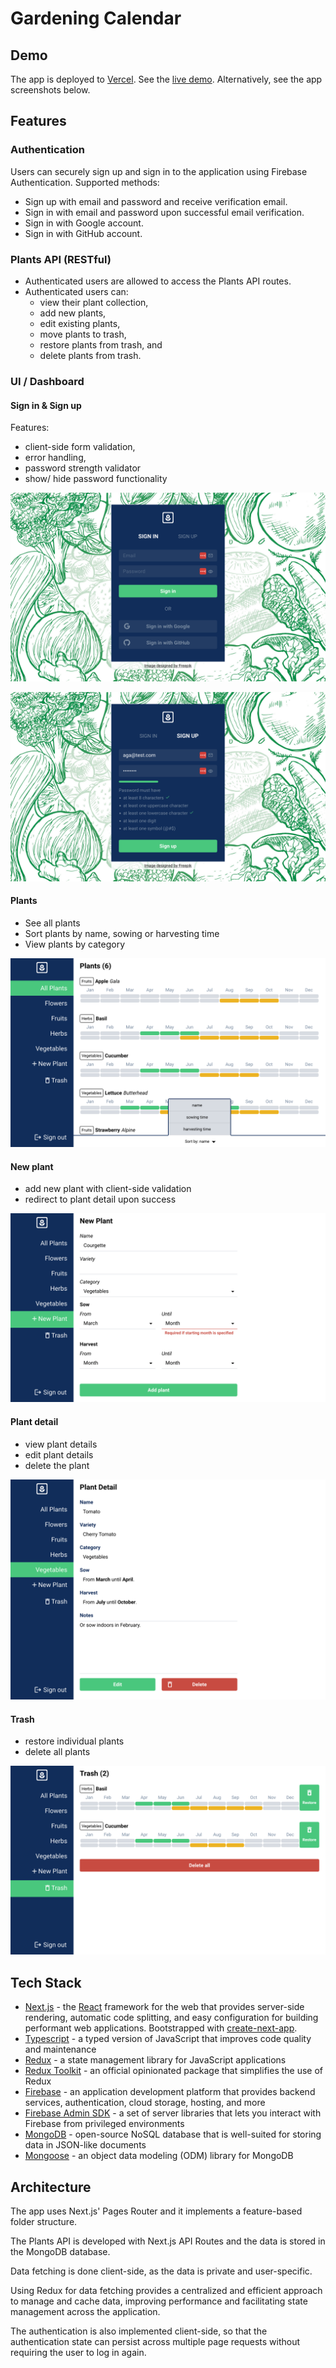 # Gardening Calendar

## Demo

The app is deployed to [Vercel](https://vercel.com/). See the [live demo](https://gardening-calendar.vercel.app). Alternatively, see the app screenshots below.

## Features

### Authentication

Users can securely sign up and sign in to the application using Firebase Authentication. Supported methods:

- Sign up with email and password and receive verification email.
- Sign in with email and password upon successful email verification.
- Sign in with Google account.
- Sign in with GitHub account.

### Plants API (RESTful)

- Authenticated users are allowed to access the Plants API routes.
- Authenticated users can:
  - view their plant collection,
  - add new plants,
  - edit existing plants,
  - move plants to trash,
  - restore plants from trash, and
  - delete plants from trash.

### UI / Dashboard

#### Sign in & Sign up

Features:

- client-side form validation,
- error handling,
- password strength validator
- show/ hide password functionality

![](./_screenshots/sign-in.png)

![](./_screenshots/sign-up.png)

#### Plants

- See all plants
- Sort plants by name, sowing or harvesting time
- View plants by category

![](./_screenshots/plants.png)

#### New plant

- add new plant with client-side validation
- redirect to plant detail upon success

![](./_screenshots/new-plant.png)

#### Plant detail

- view plant details
- edit plant details
- delete the plant

![](./_screenshots/plant-detail.png)

#### Trash

- restore individual plants
- delete all plants

![](./_screenshots/trash.png)

## Tech Stack

- [Next.js](https://nextjs.org/) - the [React](https://react.dev/) framework for the web that provides server-side rendering, automatic code splitting, and easy configuration for building performant web applications. Bootstrapped with [create-next-app](https://github.com/vercel/next.js/tree/canary/packages/create-next-app).
- [Typescript](https://www.npmjs.com/package/typescript) - a typed version of JavaScript that improves code quality and maintenance
- [Redux](https://redux.js.org/) - a state management library for JavaScript applications
- [Redux Toolkit](https://redux-toolkit.js.org/) - an official opinionated package that simplifies the use of Redux
- [Firebase](https://firebase.google.com/) - an application development platform that provides backend services, authentication, cloud storage, hosting, and more
- [Firebase Admin SDK](https://firebase.google.com/docs/admin/setup) - a set of server libraries that lets you interact with Firebase from privileged environments
- [MongoDB](https://www.mongodb.com/) - open-source NoSQL database that is well-suited for storing data in JSON-like documents
- [Mongoose](https://mongoosejs.com/) - an object data modeling (ODM) library for MongoDB

## Architecture

The app uses Next.js' Pages Router and it implements a feature-based folder structure.

The Plants API is developed with Next.js API Routes and the data is stored in the MongoDB database.

Data fetching is done client-side, as the data is private and user-specific.

Using Redux for data fetching provides a centralized and efficient approach to manage and cache data, improving performance and facilitating state management across the application.

The authentication is also implemented client-side, so that the authentication state can persist across multiple page requests without requiring the user to log in again.
